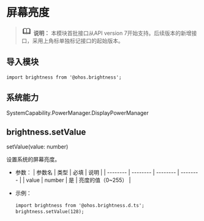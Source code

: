 # 屏幕亮度

> ![icon-note.gif](public_sys-resources/icon-note.gif) **说明：**
> 本模块首批接口从API version 7开始支持。后续版本的新增接口，采用上角标单独标记接口的起始版本。


## 导入模块

```
import brightness from '@ohos.brightness';
```

## 系统能力

SystemCapability.PowerManager.DisplayPowerManager

## brightness.setValue

setValue(value: number)

设置系统的屏幕亮度。

- 参数：
  | 参数名 | 类型 | 必填 | 说明 |
  | -------- | -------- | -------- | -------- |
  | value | number | 是 | 亮度的值（0~255） |

- 示例：
  ```
  import brightness from '@ohos.brightness.d.ts';
  brightness.setValue(128);
  ```
